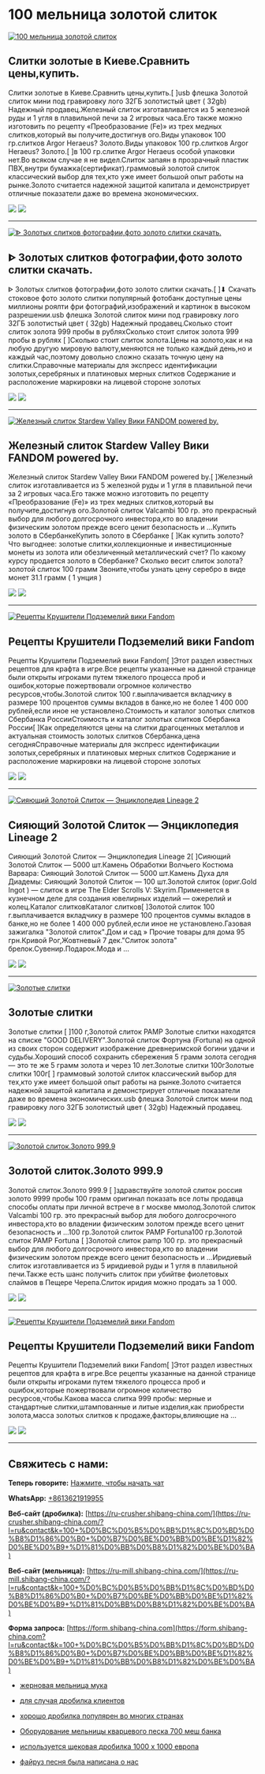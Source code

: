 # 100 мельница золотой слиток

<a href="https://swt.shibang-china.com/?l=ru&img&k=100+%D0%BC%D0%B5%D0%BB%D1%8C%D0%BD%D0%B8%D1%86%D0%B0+%D0%B7%D0%BE%D0%BB%D0%BE%D1%82%D0%BE%D0%B9+%D1%81%D0%BB%D0%B8%D1%82%D0%BE%D0%BA" target="_blank">![100 мельница золотой слиток](http://static.shibang-china.com/all-800x300/1072.jpg)</a>

## Слитки золотые в Киеве.Сравнить цены,купить.
Слитки золотые в Киеве.Сравнить цены,купить.[ ]usb флешка Золотой слиток мини под гравировку лого 32ГБ золотистый цвет ( 32gb) Надежный продавец.Железный слиток изготавливается из 5 железной руды и 1 угля в плавильной печи за 2 игровых часа.Его также можно изготовить по рецепту &#171;Преобразование (Fe)&#187; из трех медных слитков,который вы получите,достигнув ого.Виды упаковок 100 гр.слитков Argor Heraeus? Золото.Виды упаковок 100 гр.слитков Argor Heraeus? Золото.[ ]в 100 гр.слитке Argor Heraeus особой упаковки нет.Во всяком случае я не видел.Слиток запаян в прозрачный пластик ПВХ,внутри бумажка(сертификат).граммовый золотой слиток классический выбор для тех,кто уже имеет большой опыт работы на рынке.Золото считается надежной защитой капитала и демонстрирует отличные показатели даже во времена экономических.


<a href="https://whatsapp.shibangsoft.com/WhatsApp.php" target="_blank" title="WhatsApp">![](http://static.shibang-china.com/icon/whatsapp.png)</a> <a href="https://swt.shibang-china.com/?l=ru&icon&k=100+%D0%BC%D0%B5%D0%BB%D1%8C%D0%BD%D0%B8%D1%86%D0%B0+%D0%B7%D0%BE%D0%BB%D0%BE%D1%82%D0%BE%D0%B9+%D1%81%D0%BB%D0%B8%D1%82%D0%BE%D0%BA" target="_blank">![](http://static.shibang-china.com/icon/chat-ru.png)</a>

---

<a href="https://swt.shibang-china.com/?l=ru&img&k=100+%D0%BC%D0%B5%D0%BB%D1%8C%D0%BD%D0%B8%D1%86%D0%B0+%D0%B7%D0%BE%D0%BB%D0%BE%D1%82%D0%BE%D0%B9+%D1%81%D0%BB%D0%B8%D1%82%D0%BE%D0%BA" target="_blank">![ᐈ Золотых слитков фотографии,фото золото слитки скачать.](http://static.shibang-china.com/all-800x300/687.jpg)</a>

## ᐈ Золотых слитков фотографии,фото золото слитки скачать.
ᐈ Золотых слитков фотографии,фото золото слитки скачать.[ ]⬇ Скачать стоковое фото золото слитки популярный фотобанк доступные цены миллионы роялти фри фотографий,изображений и картинок в высоком разрешении.usb флешка Золотой слиток мини под гравировку лого 32ГБ золотистый цвет ( 32gb) Надежный продавец.Сколько стоит слиток золота 999 пробы в рубляхСколько стоит слиток золота 999 пробы в рублях [ ]Сколько стоит слиток золота.Цены на золото,как и на любую другую мировую валюту,меняются не только каждый день,но и каждый час,поэтому довольно сложно сказать точную цену на слитки.Справочные материалы для экспресс идентификации золотых,серебряных и платиновых мерных слитков Содержание и расположение маркировки на лицевой стороне золотых


<a href="https://whatsapp.shibangsoft.com/WhatsApp.php" target="_blank" title="WhatsApp">![](http://static.shibang-china.com/icon/whatsapp.png)</a> <a href="https://swt.shibang-china.com/?l=ru&icon&k=100+%D0%BC%D0%B5%D0%BB%D1%8C%D0%BD%D0%B8%D1%86%D0%B0+%D0%B7%D0%BE%D0%BB%D0%BE%D1%82%D0%BE%D0%B9+%D1%81%D0%BB%D0%B8%D1%82%D0%BE%D0%BA" target="_blank">![](http://static.shibang-china.com/icon/chat-ru.png)</a>

---

<a href="https://swt.shibang-china.com/?l=ru&img&k=100+%D0%BC%D0%B5%D0%BB%D1%8C%D0%BD%D0%B8%D1%86%D0%B0+%D0%B7%D0%BE%D0%BB%D0%BE%D1%82%D0%BE%D0%B9+%D1%81%D0%BB%D0%B8%D1%82%D0%BE%D0%BA" target="_blank">![Железный слиток Stardew Valley Вики FANDOM powered by.](http://static.shibang-china.com/all-800x300/1422.jpg)</a>

## Железный слиток Stardew Valley Вики FANDOM powered by.
Железный слиток Stardew Valley Вики FANDOM powered by.[ ]Железный слиток изготавливается из 5 железной руды и 1 угля в плавильной печи за 2 игровых часа.Его также можно изготовить по рецепту &#171;Преобразование (Fe)&#187; из трех медных слитков,который вы получите,достигнув ого.Золотой слиток Valcambi 100 гр. это прекрасный выбор для любого долгосрочного инвестора,кто во владении физическим золотом прежде всего ценит безопасность и …Купить золото в СбербанкеКупить золото в Сбербанке [ ]Как купить золото? Что выгоднее: золотые слитки,коллекционные и инвестиционные монеты из золота или обезличенный металлический счет? По какому курсу продается золото в Сбербанке? Сколько весит слиток золота?золотой слиток 100 грамм Звоните,чтобы узнать цену серебро в виде монет 31.1 грамм ( 1 унция )


<a href="https://whatsapp.shibangsoft.com/WhatsApp.php" target="_blank" title="WhatsApp">![](http://static.shibang-china.com/icon/whatsapp.png)</a> <a href="https://swt.shibang-china.com/?l=ru&icon&k=100+%D0%BC%D0%B5%D0%BB%D1%8C%D0%BD%D0%B8%D1%86%D0%B0+%D0%B7%D0%BE%D0%BB%D0%BE%D1%82%D0%BE%D0%B9+%D1%81%D0%BB%D0%B8%D1%82%D0%BE%D0%BA" target="_blank">![](http://static.shibang-china.com/icon/chat-ru.png)</a>

---

<a href="https://swt.shibang-china.com/?l=ru&img&k=100+%D0%BC%D0%B5%D0%BB%D1%8C%D0%BD%D0%B8%D1%86%D0%B0+%D0%B7%D0%BE%D0%BB%D0%BE%D1%82%D0%BE%D0%B9+%D1%81%D0%BB%D0%B8%D1%82%D0%BE%D0%BA" target="_blank">![Рецепты Крушители Подземелий вики Fandom](http://static.shibang-china.com/all-800x300/455.jpg)</a>

## Рецепты Крушители Подземелий вики Fandom
Рецепты Крушители Подземелий вики Fandom[ ]Этот раздел известных рецептов для крафта в игре.Все рецепты указанные на данной странице были открыты игроками путем тяжелого процесса проб и ошибок,которые пожертвовали огромное количество ресурсов,чтобы.Золотой слиток 100 г.выплачивается вкладчику в размере 100 процентов суммы вкладов в банке,но не более 1 400 000 рублей,если иное не установлено.Стоимость и каталог золотых слитков Сбербанка РоссииСтоимость и каталог золотых слитков Сбербанка России[ ]Как определяются цены на слитки драгоценных металлов и актуальная стоимость золотых слитков Сбербанка,цена сегодняСправочные материалы для экспресс идентификации золотых,серебряных и платиновых мерных слитков Содержание и расположение маркировки на лицевой стороне золотых


<a href="https://whatsapp.shibangsoft.com/WhatsApp.php" target="_blank" title="WhatsApp">![](http://static.shibang-china.com/icon/whatsapp.png)</a> <a href="https://swt.shibang-china.com/?l=ru&icon&k=100+%D0%BC%D0%B5%D0%BB%D1%8C%D0%BD%D0%B8%D1%86%D0%B0+%D0%B7%D0%BE%D0%BB%D0%BE%D1%82%D0%BE%D0%B9+%D1%81%D0%BB%D0%B8%D1%82%D0%BE%D0%BA" target="_blank">![](http://static.shibang-china.com/icon/chat-ru.png)</a>

---

<a href="https://swt.shibang-china.com/?l=ru&img&k=100+%D0%BC%D0%B5%D0%BB%D1%8C%D0%BD%D0%B8%D1%86%D0%B0+%D0%B7%D0%BE%D0%BB%D0%BE%D1%82%D0%BE%D0%B9+%D1%81%D0%BB%D0%B8%D1%82%D0%BE%D0%BA" target="_blank">![Сияющий Золотой Слиток — Энциклопедия Lineage 2](http://static.shibang-china.com/all-800x300/283.jpg)</a>

## Сияющий Золотой Слиток — Энциклопедия Lineage 2
Сияющий Золотой Слиток — Энциклопедия Lineage 2[ ]Сияющий Золотой Слиток — 5000 шт.Камень Обработки Волчьего Костюма Варвара: Сияющий Золотой Слиток — 5000 шт.Камень Духа для Диадемы: Сияющий Золотой Слиток — 100 шт.Золотой слиток (ориг.Gold Ingot ) — слиток в игре The Elder Scrolls V: Skyrim.Применяется в кузнечном деле для создания ювелирных изделий — ожерелий и колец.Каталог слитковКаталог слитков[ ]Золотой слиток 100 г.выплачивается вкладчику в размере 100 процентов суммы вкладов в банке,но не более 1 400 000 рублей,если иное не установлено.Газовая зажигалка &quot;Золотой слиток&quot;.Дом и сад &#187; Прочие товары для дома 95 грн.Кривой Рог,Жовтневый 7 дек.&quot;Слиток золота&quot; брелок.Сувенир.Подарок.Мода и …


<a href="https://whatsapp.shibangsoft.com/WhatsApp.php" target="_blank" title="WhatsApp">![](http://static.shibang-china.com/icon/whatsapp.png)</a> <a href="https://swt.shibang-china.com/?l=ru&icon&k=100+%D0%BC%D0%B5%D0%BB%D1%8C%D0%BD%D0%B8%D1%86%D0%B0+%D0%B7%D0%BE%D0%BB%D0%BE%D1%82%D0%BE%D0%B9+%D1%81%D0%BB%D0%B8%D1%82%D0%BE%D0%BA" target="_blank">![](http://static.shibang-china.com/icon/chat-ru.png)</a>

---

<a href="https://swt.shibang-china.com/?l=ru&img&k=100+%D0%BC%D0%B5%D0%BB%D1%8C%D0%BD%D0%B8%D1%86%D0%B0+%D0%B7%D0%BE%D0%BB%D0%BE%D1%82%D0%BE%D0%B9+%D1%81%D0%BB%D0%B8%D1%82%D0%BE%D0%BA" target="_blank">![Золотые слитки](http://static.shibang-china.com/all-800x300/1243.jpg)</a>

## Золотые слитки
Золотые слитки [ ]100 г,Золотой слиток PAMP Золотые слитки находятся на списке &quot;GOOD DELIVERY&quot;.Золотой слиток Фортуна (Fortuna) на одной из своих сторон содержит изображение древнеримской богини удачи и судьбы.Хороший способ сохранить сбережения 5 грамм золота сегодня — это те же 5 грамм золота и через 10 лет.Золотые слитки 100гЗолотые слитки 100г[ ] граммовый золотой слиток классический выбор для тех,кто уже имеет большой опыт работы на рынке.Золото считается надежной защитой капитала и демонстрирует отличные показатели даже во времена экономических.usb флешка Золотой слиток мини под гравировку лого 32ГБ золотистый цвет ( 32gb) Надежный продавец.


<a href="https://whatsapp.shibangsoft.com/WhatsApp.php" target="_blank" title="WhatsApp">![](http://static.shibang-china.com/icon/whatsapp.png)</a> <a href="https://swt.shibang-china.com/?l=ru&icon&k=100+%D0%BC%D0%B5%D0%BB%D1%8C%D0%BD%D0%B8%D1%86%D0%B0+%D0%B7%D0%BE%D0%BB%D0%BE%D1%82%D0%BE%D0%B9+%D1%81%D0%BB%D0%B8%D1%82%D0%BE%D0%BA" target="_blank">![](http://static.shibang-china.com/icon/chat-ru.png)</a>

---

<a href="https://swt.shibang-china.com/?l=ru&img&k=100+%D0%BC%D0%B5%D0%BB%D1%8C%D0%BD%D0%B8%D1%86%D0%B0+%D0%B7%D0%BE%D0%BB%D0%BE%D1%82%D0%BE%D0%B9+%D1%81%D0%BB%D0%B8%D1%82%D0%BE%D0%BA" target="_blank">![Золотой слиток.Золото 999.9](http://static.shibang-china.com/all-800x300/125.jpg)</a>

## Золотой слиток.Золото 999.9
Золотой слиток.Золото 999.9 [ ]здравствуйте золотой слиток россия золото 9999 пробы 100 грамм оригинал показать все лоты продавца способы оплаты при личной встрече в г москве ммолод.Золотой слиток Valcambi 100 гр. это прекрасный выбор для любого долгосрочного инвестора,кто во владении физическим золотом прежде всего ценит безопасность и …100 гр.Золотой слиток PAMP Fortuna100 гр.Золотой слиток PAMP Fortuna [ ]Золотой слиток pamp 100 гр. это прекрасный выбор для любого долгосрочного инвестора,кто во владении физическим золотом прежде всего ценит безопасность и …Иридиевый слиток изготавливается из 5 иридиевой руды и 1 угля в плавильной печи.Также есть шанс получить слиток при убийтве фиолетовых слаймов в Пещере Черепа.Слиток иридия можно продать за 1 000.


<a href="https://whatsapp.shibangsoft.com/WhatsApp.php" target="_blank" title="WhatsApp">![](http://static.shibang-china.com/icon/whatsapp.png)</a> <a href="https://swt.shibang-china.com/?l=ru&icon&k=100+%D0%BC%D0%B5%D0%BB%D1%8C%D0%BD%D0%B8%D1%86%D0%B0+%D0%B7%D0%BE%D0%BB%D0%BE%D1%82%D0%BE%D0%B9+%D1%81%D0%BB%D0%B8%D1%82%D0%BE%D0%BA" target="_blank">![](http://static.shibang-china.com/icon/chat-ru.png)</a>

---

<a href="https://swt.shibang-china.com/?l=ru&img&k=100+%D0%BC%D0%B5%D0%BB%D1%8C%D0%BD%D0%B8%D1%86%D0%B0+%D0%B7%D0%BE%D0%BB%D0%BE%D1%82%D0%BE%D0%B9+%D1%81%D0%BB%D0%B8%D1%82%D0%BE%D0%BA" target="_blank">![Рецепты Крушители Подземелий вики Fandom](http://static.shibang-china.com/all-800x300/349.jpg)</a>

## Рецепты Крушители Подземелий вики Fandom
Рецепты Крушители Подземелий вики Fandom[ ]Этот раздел известных рецептов для крафта в игре.Все рецепты указанные на данной странице были открыты игроками путем тяжелого процесса проб и ошибок,которые пожертвовали огромное количество ресурсов,чтобы.Какова масса слитка 999 пробы: мерные и стандартные слитки,штампованные и литые изделия,как приобрести золота,масса золотых слитков к продаже,факторы,влияющие на …

<a href="https://whatsapp.shibangsoft.com/WhatsApp.php" target="_blank" title="WhatsApp">![](http://static.shibang-china.com/icon/whatsapp.png)</a> <a href="https://swt.shibang-china.com/?l=ru&icon&k=100+%D0%BC%D0%B5%D0%BB%D1%8C%D0%BD%D0%B8%D1%86%D0%B0+%D0%B7%D0%BE%D0%BB%D0%BE%D1%82%D0%BE%D0%B9+%D1%81%D0%BB%D0%B8%D1%82%D0%BE%D0%BA" target="_blank">![](http://static.shibang-china.com/icon/chat-ru.png)</a>

---
## Свяжитесь с нами:

**Теперь говорите:** [Нажмите, чтобы начать чат](https://swt.shibang-china.com?l=ru&contact&k=100+%D0%BC%D0%B5%D0%BB%D1%8C%D0%BD%D0%B8%D1%86%D0%B0+%D0%B7%D0%BE%D0%BB%D0%BE%D1%82%D0%BE%D0%B9+%D1%81%D0%BB%D0%B8%D1%82%D0%BE%D0%BA)

**WhatsApp:**  [+8613621919955](https://whatsapp.shibangsoft.com/WhatsApp.php)

**Веб-сайт (дробилка):** [https://ru-crusher.shibang-china.com/](https://ru-crusher.shibang-china.com/?l=ru&contact&k=100+%D0%BC%D0%B5%D0%BB%D1%8C%D0%BD%D0%B8%D1%86%D0%B0+%D0%B7%D0%BE%D0%BB%D0%BE%D1%82%D0%BE%D0%B9+%D1%81%D0%BB%D0%B8%D1%82%D0%BE%D0%BA)

**Веб-сайт (мельница):** [https://ru-mill.shibang-china.com/](https://ru-mill.shibang-china.com/?l=ru&contact&k=100+%D0%BC%D0%B5%D0%BB%D1%8C%D0%BD%D0%B8%D1%86%D0%B0+%D0%B7%D0%BE%D0%BB%D0%BE%D1%82%D0%BE%D0%B9+%D1%81%D0%BB%D0%B8%D1%82%D0%BE%D0%BA)

**Форма запроса:** [https://form.shibang-china.com](https://form.shibang-china.com?l=ru&contact&k=100+%D0%BC%D0%B5%D0%BB%D1%8C%D0%BD%D0%B8%D1%86%D0%B0+%D0%B7%D0%BE%D0%BB%D0%BE%D1%82%D0%BE%D0%B9+%D1%81%D0%BB%D0%B8%D1%82%D0%BE%D0%BA)

* [жерновая мельница мука](../107/%D0%B6%D0%B5%D1%80%D0%BD%D0%BE%D0%B2%D0%B0%D1%8F%20%D0%BC%D0%B5%D0%BB%D1%8C%D0%BD%D0%B8%D1%86%D0%B0%20%D0%BC%D1%83%D0%BA%D0%B0.md)

* [для случая дробилка клиентов](../112/%D0%B4%D0%BB%D1%8F%20%D1%81%D0%BB%D1%83%D1%87%D0%B0%D1%8F%20%D0%B4%D1%80%D0%BE%D0%B1%D0%B8%D0%BB%D0%BA%D0%B0%20%D0%BA%D0%BB%D0%B8%D0%B5%D0%BD%D1%82%D0%BE%D0%B2.md)

* [хорошо дробилка популярен во многих странах](../111/%D1%85%D0%BE%D1%80%D0%BE%D1%88%D0%BE%20%D0%B4%D1%80%D0%BE%D0%B1%D0%B8%D0%BB%D0%BA%D0%B0%20%D0%BF%D0%BE%D0%BF%D1%83%D0%BB%D1%8F%D1%80%D0%B5%D0%BD%20%D0%B2%D0%BE%20%D0%BC%D0%BD%D0%BE%D0%B3%D0%B8%D1%85%20%D1%81%D1%82%D1%80%D0%B0%D0%BD%D0%B0%D1%85.md)

* [Оборудование мельницы кварцевого песка 700 меш банка](../118/%D0%9E%D0%B1%D0%BE%D1%80%D1%83%D0%B4%D0%BE%D0%B2%D0%B0%D0%BD%D0%B8%D0%B5%20%D0%BC%D0%B5%D0%BB%D1%8C%D0%BD%D0%B8%D1%86%D1%8B%20%D0%BA%D0%B2%D0%B0%D1%80%D1%86%D0%B5%D0%B2%D0%BE%D0%B3%D0%BE%20%D0%BF%D0%B5%D1%81%D0%BA%D0%B0%20700%20%D0%BC%D0%B5%D1%88%20%D0%B1%D0%B0%D0%BD%D0%BA%D0%B0.md)

* [используется щековая дробилка 1000 x 1000 европа](../109/%D0%B8%D1%81%D0%BF%D0%BE%D0%BB%D1%8C%D0%B7%D1%83%D0%B5%D1%82%D1%81%D1%8F%20%D1%89%D0%B5%D0%BA%D0%BE%D0%B2%D0%B0%D1%8F%20%D0%B4%D1%80%D0%BE%D0%B1%D0%B8%D0%BB%D0%BA%D0%B0%201000%20x%201000%20%D0%B5%D0%B2%D1%80%D0%BE%D0%BF%D0%B0.md)

* [файруз песня была написана о нас](../109/%D1%84%D0%B0%D0%B9%D1%80%D1%83%D0%B7%20%D0%BF%D0%B5%D1%81%D0%BD%D1%8F%20%D0%B1%D1%8B%D0%BB%D0%B0%20%D0%BD%D0%B0%D0%BF%D0%B8%D1%81%D0%B0%D0%BD%D0%B0%20%D0%BE%20%D0%BD%D0%B0%D1%81.md)